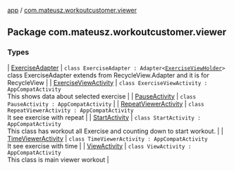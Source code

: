 [app](../index.md) / [com.mateusz.workoutcustomer.viewer](./index.md)

## Package com.mateusz.workoutcustomer.viewer

### Types

| [ExerciseAdapter](-exercise-adapter/index.md) | `class ExerciseAdapter : Adapter<`[`ExerciseViewHolder`](-exercise-adapter/-exercise-view-holder/index.md)`>`<br>class ExerciseAdapter extends from RecycleView.Adapter and it is for RecycleView |
| [ExerciseViewActivity](-exercise-view-activity/index.md) | `class ExerciseViewActivity : AppCompatActivity`<br>This shows data about selected exercise |
| [PauseActivity](-pause-activity/index.md) | `class PauseActivity : AppCompatActivity` |
| [RepeatViewerActivity](-repeat-viewer-activity/index.md) | `class RepeatViewerActivity : AppCompatActivity`<br>It see exercise with repeat |
| [StartActivity](-start-activity/index.md) | `class StartActivity : AppCompatActivity`<br>This class has workout all Exercise and counting down to start workout. |
| [TimeViewerActivity](-time-viewer-activity/index.md) | `class TimeViewerActivity : AppCompatActivity`<br>It see exercise with time |
| [ViewActivity](-view-activity/index.md) | `class ViewActivity : AppCompatActivity`<br>This class is main viewer workout |

